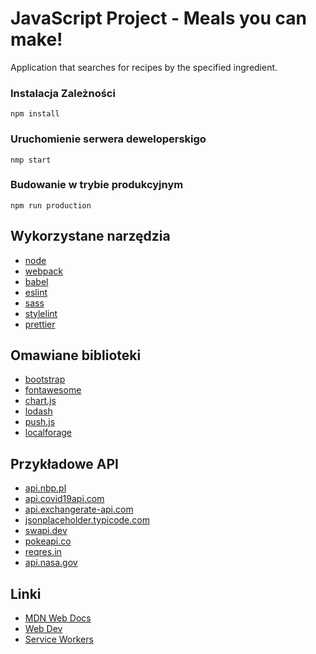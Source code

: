 # JavaScript Project - Meals you can make!

Application that searches for recipes by the specified ingredient.

### Instalacja Zależności

```shell
npm install
```

### Uruchomienie serwera deweloperskigo

```shell
nmp start
```

### Budowanie w trybie produkcyjnym

```shell
npm run production
```

## Wykorzystane narzędzia

- [node](https://nodejs.org/en/)
- [webpack](https://webpack.js.org/)
- [babel](https://babeljs.io/)
- [eslint](https://eslint.org/)
- [sass](https://sass-lang.com/)
- [stylelint](https://stylelint.io/)
- [prettier](https://prettier.io/)

## Omawiane biblioteki

- [bootstrap](https://getbootstrap.com/)
- [fontawesome](https://fontawesome.com/)
- [chart.js](https://www.chartjs.org/)
- [lodash](https://lodash.com/)
- [push.js](https://pushjs.org/)
- [localforage](https://localforage.github.io/localForage/)

## Przykładowe API

- [api.nbp.pl](http://api.nbp.pl/)
- [api.covid19api.com](https://api.covid19api.com/)
- [api.exchangerate-api.com](https://api.exchangerate-api.com)
- [jsonplaceholder.typicode.com](https://jsonplaceholder.typicode.com/)
- [swapi.dev](https://swapi.dev)
- [pokeapi.co](https://pokeapi.co/)
- [reqres.in](https://reqres.in/)
- [api.nasa.gov](https://api.nasa.gov)

## Linki

- [MDN Web Docs](https://developer.mozilla.org/)
- [Web Dev](https://web.dev/)
- [Service Workers](https://serviceworke.rs/)
